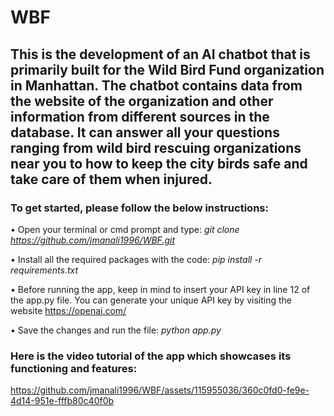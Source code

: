 # WBF

## This is the development of an AI chatbot that is primarily built for the Wild Bird Fund organization in Manhattan. The chatbot contains data from the website of the organization and other information from different sources in the database. It can answer all your questions ranging from wild bird rescuing organizations near you to how to keep the city birds safe and take care of them when injured.

### To get started, please follow the below instructions:

• Open your terminal or cmd prompt and type: _git clone https://github.com/jmanali1996/WBF.git_

• Install all the required packages with the code: _pip install -r requirements.txt_

• Before running the app, keep in mind to insert your API key in line 12 of the app.py file. You can generate your unique API key by visiting the website https://openai.com/  

• Save the changes and run the file: _python app.py_


### Here is the video tutorial of the app which showcases its functioning and features:

https://github.com/jmanali1996/WBF/assets/115955036/360c0fd0-fe9e-4d14-951e-fffb80c40f0b




